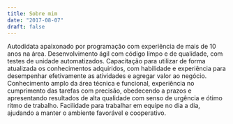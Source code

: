 ```yaml
---
title: Sobre mim
date: "2017-08-07"
draft: false
---
```


Autodidata apaixonado por programação com experiência de mais de 10 anos na área. Desenvolvimento ágil com código limpo e de qualidade, com testes de unidade automatizados. 
Capacitação para utilizar de forma atualizada os conhecimentos adquiridos, com habilidade e experiência para desempenhar efetivamente as atividades e agregar valor ao negócio. Conhecimento amplo da área técnica e funcional, experiência no cumprimento das tarefas com precisão, obedecendo a prazos e apresentando resultados de alta qualidade com senso de urgência e ótimo ritmo de trabalho.
Facilidade para trabalhar em equipe no dia a dia, ajudando a manter o ambiente favorável e cooperativo.
